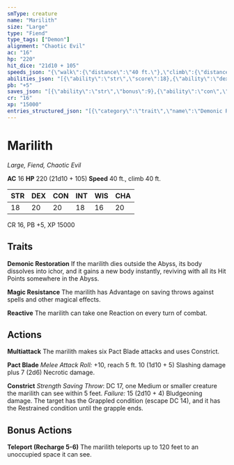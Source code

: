 ```yaml
---
smType: creature
name: "Marilith"
size: "Large"
type: "Fiend"
type_tags: ["Demon"]
alignment: "Chaotic Evil"
ac: "16"
hp: "220"
hit_dice: "21d10 + 105"
speeds_json: "{\"walk\":{\"distance\":\"40 ft.\"},\"climb\":{\"distance\":\"40 ft.\"}}"
abilities_json: "[{\"ability\":\"str\",\"score\":18},{\"ability\":\"dex\",\"score\":20},{\"ability\":\"con\",\"score\":20},{\"ability\":\"int\",\"score\":18},{\"ability\":\"wis\",\"score\":16},{\"ability\":\"cha\",\"score\":20}]"
pb: "+5"
saves_json: "[{\"ability\":\"str\",\"bonus\":9},{\"ability\":\"con\",\"bonus\":10},{\"ability\":\"wis\",\"bonus\":8},{\"ability\":\"cha\",\"bonus\":10}]"
cr: "16"
xp: "15000"
entries_structured_json: "[{\"category\":\"trait\",\"name\":\"Demonic Restoration\",\"text\":\"If the marilith dies outside the Abyss, its body dissolves into ichor, and it gains a new body instantly, reviving with all its Hit Points somewhere in the Abyss.\"},{\"category\":\"trait\",\"name\":\"Magic Resistance\",\"text\":\"The marilith has Advantage on saving throws against spells and other magical effects.\"},{\"category\":\"trait\",\"name\":\"Reactive\",\"text\":\"The marilith can take one Reaction on every turn of combat.\"},{\"category\":\"action\",\"name\":\"Multiattack\",\"text\":\"The marilith makes six Pact Blade attacks and uses Constrict.\"},{\"category\":\"action\",\"name\":\"Pact Blade\",\"text\":\"*Melee Attack Roll:* +10, reach 5 ft. 10 (1d10 + 5) Slashing damage plus 7 (2d6) Necrotic damage.\"},{\"category\":\"action\",\"name\":\"Constrict\",\"text\":\"*Strength Saving Throw*: DC 17, one Medium or smaller creature the marilith can see within 5 feet. *Failure:*  15 (2d10 + 4) Bludgeoning damage. The target has the Grappled condition (escape DC 14), and it has the Restrained condition until the grapple ends.\"},{\"category\":\"bonus\",\"name\":\"Teleport (Recharge 5-6)\",\"text\":\"The marilith teleports up to 120 feet to an unoccupied space it can see.\"}]"
---
```


# Marilith
*Large, Fiend, Chaotic Evil*

**AC** 16
**HP** 220 (21d10 + 105)
**Speed** 40 ft., climb 40 ft.

| STR | DEX | CON | INT | WIS | CHA |
| --- | --- | --- | --- | --- | --- |
| 18 | 20 | 20 | 18 | 16 | 20 |

CR 16, PB +5, XP 15000

## Traits

**Demonic Restoration**
If the marilith dies outside the Abyss, its body dissolves into ichor, and it gains a new body instantly, reviving with all its Hit Points somewhere in the Abyss.

**Magic Resistance**
The marilith has Advantage on saving throws against spells and other magical effects.

**Reactive**
The marilith can take one Reaction on every turn of combat.

## Actions

**Multiattack**
The marilith makes six Pact Blade attacks and uses Constrict.

**Pact Blade**
*Melee Attack Roll:* +10, reach 5 ft. 10 (1d10 + 5) Slashing damage plus 7 (2d6) Necrotic damage.

**Constrict**
*Strength Saving Throw*: DC 17, one Medium or smaller creature the marilith can see within 5 feet. *Failure:*  15 (2d10 + 4) Bludgeoning damage. The target has the Grappled condition (escape DC 14), and it has the Restrained condition until the grapple ends.

## Bonus Actions

**Teleport (Recharge 5-6)**
The marilith teleports up to 120 feet to an unoccupied space it can see.
